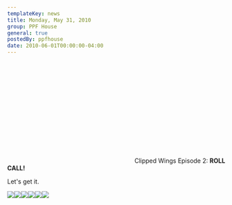 ```yaml
---
templateKey: news
title: Monday, May 31, 2010
group: PPF House
general: true
postedBy: ppfhouse
date: 2010-06-01T00:00:00-04:00
---
```

<object height="234" width="290"> <param name="movie" value="http://www.youtube.com/v/Y63VO_-2sxE"></param> <param name="allowFullScreen" value="true"></param> <param name="allowscriptaccess" value="always"></param> <param name="wmode" value="transparent"></param> <embed allowfullscreen="true" allowscriptaccess="always" height="234" src="http://www.youtube.com/v/Y63VO_-2sxE" type="application/x-shockwave-flash" width="290" wmode="transparent"></embed> </object>Clipped Wings Episode 2: **ROLL CALL!**

Let's get it.

[![](http://www.ppfhouse.com/myspaceimages/tw1.jpg)](http://www.twitter.com/ppfhouse)[![](http://www.ppfhouse.com/myspaceimages/fb1.jpg)](http://www.facebook.com/ppfhouse)[![](http://www.ppfhouse.com/myspaceimages/tb1.jpg)](http://leo37.tumblr.com)[![](http://www.ppfhouse.com/myspaceimages/ms1.jpg)](http://www.myspace.com/ppfhouse)[![](http://www.ppfhouse.com/myspaceimages/yt1.jpg)](http://www.youtube.com/ppfhouse)[![](http://www.ppfhouse.com/myspaceimages/bc1.jpg)](http://ppfhouse.bandcamp.com)